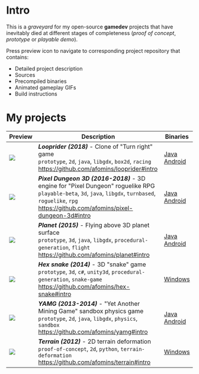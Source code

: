 # Intro
This is a *graveyard* for my open-source **gamedev** projects that have inevitably died at different stages of completeness 
(*proof of concept*, *prototype* or *playable demo*). 

Press preview icon to navigate to corresponding project repository that contains:
 * Detailed project description
 * Sources
 * Precompiled binaries
 * Animated gameplay GIFs
 * Build instructions

# My projects
| Preview | Description | Binaries|
| --|--|--|
| [<img src="https://github.com/afomins/main/blob/master/data/looprider.gif">](https://github.com/afomins/looprider#intro) | ***Looprider (2018)*** - Clone of "Turn right" game<br/>`prototype`, `2d`, `java`, `libgdx`, `box2d`, `racing`<br/>https://github.com/afomins/looprider#intro| [Java](https://github.com/afomins/looprider/releases/download/v0.4.0/looprider.v0.4.0.jar)</br>[Android](https://github.com/afomins/looprider/releases/download/v0.4.0/looprider.v0.4.0.apk)|
| [<img src="https://github.com/afomins/main/blob/master/data/pd3d.gif">](https://github.com/afomins/pixel-dungeon-3d#intro) | ***Pixel Dungeon 3D (2016-2018)*** - 3D engine for "Pixel Dungeon" roguelike RPG<br/>`playable-beta`, `3d`, `java`, `libgdx`, `turnbased`, `roguelike`, `rpg`<br/>https://github.com/afomins/pixel-dungeon-3d#intro| [Java](https://github.com/afomins/pixel-dungeon-3d/releases/download/v0.2.8/pd3d-v0.2.8.jar)</br>[Android](https://github.com/afomins/pixel-dungeon-3d/releases/download/v0.2.8/pd3d-v0.2.8.apk)|
| [<img src="https://github.com/afomins/main/blob/master/data/planet.gif">](https://github.com/afomins/planet#intro) | ***Planet (2015)*** - Flying above 3D planet surface<br/>`prototype`, `3d`, `java`, `libgdx`, `procedural-generation`, `flight`<br/>https://github.com/afomins/planet#intro| [Java](https://github.com/afomins/planet/releases/download/v0.1.0/planet-v0.1.0.jar)</br>[Android](https://github.com/afomins/planet/releases/download/v0.1.0/planet-v0.1.0.apk)|
| [<img src="https://github.com/afomins/main/blob/master/data/hex-snake.gif">](https://github.com/afomins/hex-snake#intro) | ***Hex snake (2014)*** - 3D "snake" game<br/>`prototype`, `3d`, `c#`, `unity3d`, `procedural-generation`, `snake-game`<br/>https://github.com/afomins/hex-snake#intro|[Windows](https://github.com/afomins/hex-snake/releases/download/v0.1.0/hex-snake-win-x86.zip)|
| [<img src="https://github.com/afomins/main/blob/master/data/yamg.gif">](https://github.com/afomins/yamg#intro) |  ***YAMG (2013-2014)*** - "Yet Another Mining Game" sandbox physics game<br/>`prototype`, `2d`, `java`, `libgdx`, `physics`, `sandbox`<br/>https://github.com/afomins/yamg#intro|[Java](https://github.com/afomins/yamg/releases/download/v0.4.0/yamg-v0.4.0.jar)</br>[Android](https://github.com/afomins/yamg/releases/download/v0.4.0/yamg-v0.4.0.apk)|
| [<img src="https://github.com/afomins/main/blob/master/data/terrain.gif">](https://github.com/afomins/terrain#intro) |  ***Terrain (2012)*** - 2D terrain deformation<br/>`proof-of-concept`, `2d`, `python`, `terrain-deformation`<br/>https://github.com/afomins/terrain#intro|[Windows](https://github.com/afomins/terrain/releases/download/v0.1.0/terrain-v0.1.0.exe)</br>|
